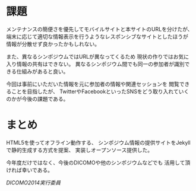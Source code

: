 # 課題

メンテナンスの簡便さを優先してモバイルサイトと本サイトのURLを分けたが、
端末に応じて適切な情報表示を行うようなレスポンシブなサイトとしたほうが
情報が分散せず良かったかもしれない。

また、異なるシンポジウムではURLが異なってくるため
現状の作りではお気に入り情報の共有はできない。
異なるシンポジウム間でも同一の参加者が識別できる仕組みがあると良い。

今回は事前にいただいた情報を元に参加者の情報や関連セッションを
閲覧できることを目指したが、
TwitterやFacebookといったSNSをどう取り入れていくのかが今後の課題である。

# まとめ

HTML5を使ってオフライン動作する、
シンポジウム情報の提供サイトをJekyllで静的生成する方式を提案、
実装しオープンソース提供した。

今年度だけではなく、今後のDICOMOや他のシンポジウムなどでも
活用して頂ければ幸いである。

*DICOMO2014実行委員*
